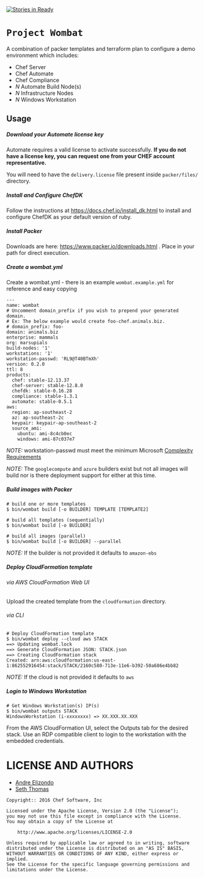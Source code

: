 [![Stories in Ready](https://badge.waffle.io/chef-cft/wombat.png?label=ready&title=Ready)](https://waffle.io/chef-cft/wombat)
# `Project Wombat`
A combination of packer templates and terraform plan to configure a demo environment which includes:

* Chef Server
* Chef Automate
* Chef Compliance
* _N_ Automate Build Node(s)
* _N_ Infrastructure Nodes
* _N_ Windows Workstation


Usage
------------

##### Download your Automate license key
Automate requires a valid license to activate successfully. **If you do
not have a license key, you can request one from your CHEF account
representative.**

You will need to have the `delivery.license` file present inside `packer/files/`
directory.

##### Install and Configure ChefDK

Follow the instructions at https://docs.chef.io/install_dk.html to install and configure ChefDK as your default version of ruby.

##### Install Packer

Downloads are here: https://www.packer.io/downloads.html . Place in your path for direct execution.

##### Create a wombat.yml

Create a wombat.yml - there is an example `wombat.example.yml` for reference and easy copying
```
---
name: wombat
# Uncomment domain_prefix if you wish to prepend your generated domain.
# Ex: The below example would create foo-chef.animals.biz.
# domain_prefix: foo-
domain: animals.biz
enterprise: mammals
org: marsupials
build-nodes: '1'
workstations: '1'
workstation-passwd: 'RL9@T40BTmXh'
version: 0.2.0
ttl: 8
products:
  chef: stable-12.13.37
  chef-server: stable-12.8.0
  chefdk: stable-0.16.28
  compliance: stable-1.3.1
  automate: stable-0.5.1
aws:
  region: ap-southeast-2
  az: ap-southeast-2c
  keypair: keypair-ap-southeast-2
  source_ami:
    ubuntu: ami-8c4cb0ec
    windows: ami-87c037e7
```

*NOTE:* workstation-passwd must meet the minimum Microsoft [Complexity Requirements](https://technet.microsoft.com/en-us/library/hh994562(v=ws.11).aspx)

*NOTE:* The `googlecompute` and `azure` builders exist but not all images will build nor is there deployment support for either at this time.

##### Build images with Packer

```
# build one or more templates
$ bin/wombat build [-o BUILDER] TEMPLATE [TEMPLATE2]

# build all templates (sequentially)
$ bin/wombat build [-o BUILDER]

# build all images (parallel)
$ bin/wombat build [-o BUILDER] --parallel
```

*NOTE:* If the builder is not provided it defaults to `amazon-ebs`

##### Deploy CloudFormation template

###### via AWS CloudFormation Web UI

Upload the created template from the `cloudformation` directory.

###### via CLI

```
# Deploy CloudFormation template
$ bin/wombat deploy --cloud aws STACK
==> Updating wombat.lock
==> Generate CloudFormation JSON: STACK.json
==> Creating CloudFormation stack
Created: arn:aws:cloudformation:us-east-1:862552916454:stack/STACK/2160c580-713e-11e6-b392-50a686e4bb82
```

*NOTE:* If the cloud is not provided it defaults to `aws`

##### Login to Windows Workstation

```
# Get Windows Workstation(s) IP(s)
$ bin/wombat outputs STACK
WindowsWorkstation (i-xxxxxxxx) => XX.XXX.XX.XXX
```

From the AWS CloudFormation UI, select the Outputs tab for the desired stack.
Use an RDP compatible client to login to the workstation with the embedded credentials.

LICENSE AND AUTHORS
===================
* [Andre Elizondo](https://github.com/andrewelizondo)
* [Seth Thomas](https://github.com/cheeseplus)

```text
Copyright:: 2016 Chef Software, Inc

Licensed under the Apache License, Version 2.0 (the "License");
you may not use this file except in compliance with the License.
You may obtain a copy of the License at

    http://www.apache.org/licenses/LICENSE-2.0

Unless required by applicable law or agreed to in writing, software
distributed under the License is distributed on an "AS IS" BASIS,
WITHOUT WARRANTIES OR CONDITIONS OF ANY KIND, either express or implied.
See the License for the specific language governing permissions and
limitations under the License.
```
